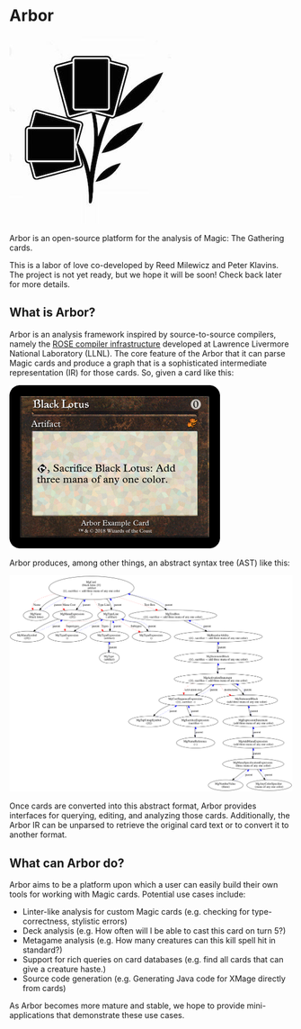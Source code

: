 # Arbor

![alt text](https://github.com/rmmilewi/mtgcompiler/raw/master/images/arbor_logo_alpha.jpeg "Arbor pre-alpha logo")

Arbor is an open-source platform for the analysis of Magic: The Gathering cards.

This is a labor of love co-developed by Reed Milewicz and Peter Klavins. The project is not yet ready, but we hope it will be soon! Check back later for more details.

## What is Arbor?

Arbor is an analysis framework inspired by source-to-source compilers, namely the [ROSE compiler infrastructure](http://rosecompiler.org) developed at Lawrence Livermore National Laboratory (LLNL). The core feature of the Arbor that it can parse Magic cards and produce a graph that is a sophisticated intermediate representation (IR) for those cards. So, given a card like this:

![alt text](https://github.com/rmmilewi/mtgcompiler/raw/master/images/black_lotus_example.png "Black Lotus Card")

Arbor produces, among other things, an abstract syntax tree (AST) like this:

![alt text](https://github.com/rmmilewi/mtgcompiler/raw/master/images/black_lotus_ast.png "Black Lotus AST")

Once cards are converted into this abstract format, Arbor provides interfaces for querying, editing, and analyzing those cards. Additionally, the Arbor IR can be unparsed to retrieve the original card text or to convert it to another format.

## What can Arbor do?

Arbor aims to be a platform upon which a user can easily build their own tools for working with Magic cards. Potential use cases include:

* Linter-like analysis for custom Magic cards (e.g. checking for type-correctness, stylistic errors)
* Deck analysis (e.g. How often will I be able to cast this card on turn 5?)
* Metagame analysis (e.g. How many creatures can this kill spell hit in standard?)
* Support for rich queries on card databases (e.g. find all cards that can give a creature haste.)
* Source code generation (e.g. Generating Java code for XMage directly from cards)

As Arbor becomes more mature and stable, we hope to provide mini-applications that demonstrate these use cases. 




